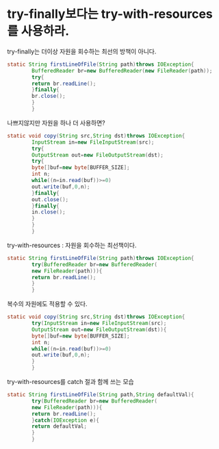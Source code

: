 # try-finally보다는 try-with-resources를 사용하라.

try-finally는 더이상 자원을 회수하는 최선의 방책이 아니다.

```java
static String firstLineOfFile(String path)throws IOException{
        BufferedReader br=new BufferedReader(new FileReader(path));
        try{
        return br.readLine();
        }finally{
        br.close();
        }
        }
```

나쁘지않지만 자원을 하나 더 사용하면?

```java
static void copy(String src,String dst)throws IOException{
        InputStream in=new FileInputStream(src);
        try{
        OutputStream out=new FileOutputStream(dst);
        try{
        byte[]buf=new byte[BUFFER_SIZE];
        int n;
        while((n=in.read(buf))>=0)
        out.write(buf,0,n);
        }finally{
        out.close();
        }finally{
        in.close();
        }
        }
        }
```

try-with-resources : 자원을 회수하는 최선책이다.

```java
static String firstLineOfFile(String path)throws IOException{
        try(BufferedReader br=new BufferedReader(
        new FileReader(path))){
        return br.readLine();
        }
        }
```

복수의 자원에도 적용할 수 있다.

```java
static void copy(String src,String dst)throws IOException{
        try(InputStream in=new FileInputStream(src);
        OutputStream out=new FileOutputStream(dst)){
        byte[]buf=new byte[BUFFER_SIZE];
        int n;
        while((n=in.read(buf))>=0)
        out.write(buf,0,n);
        }
        }
```

try-with-resources를 catch 절과 함께 쓰는 모습

```java
static String firstLineOfFile(String path,String defaultVal){
        try(BufferedReader br=new BufferedReader(
        new FileReader(path))){
        return br.readLine();
        }catch(IOException e){
        return defaultVal;
        }
        }
```
